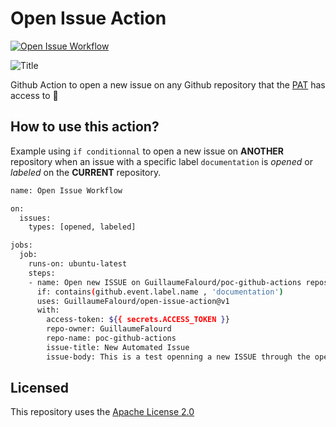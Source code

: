 # Open Issue Action

[![Open Issue Workflow](https://github.com/GuillaumeFalourd/open-issue-action/actions/workflows/open-issue.yml/badge.svg)](https://github.com/GuillaumeFalourd/open-issue-action/actions/workflows/open-issue.yml)

![Title](https://user-images.githubusercontent.com/22433243/117715515-c146ca80-b1ae-11eb-9fe9-de3cc7f631ff.png)

Github Action to open a new issue on any Github repository that the [PAT](https://docs.github.com/en/github/authenticating-to-github/creating-a-personal-access-token) has access to 🤖

## How to use this action?

Example using `if conditionnal` to open a new issue on **ANOTHER** repository when an issue with a specific label `documentation` is *opened* or *labeled* on the **CURRENT** repository.

```bash
name: Open Issue Workflow

on:
  issues: 
    types: [opened, labeled]

jobs:
  job:
    runs-on: ubuntu-latest
    steps:
    - name: Open new ISSUE on GuillaumeFalourd/poc-github-actions repository
      if: contains(github.event.label.name , 'documentation')
      uses: GuillaumeFalourd/open-issue-action@v1
      with:
        access-token: ${{ secrets.ACCESS_TOKEN }}
        repo-owner: GuillaumeFalourd
        repo-name: poc-github-actions
        issue-title: New Automated Issue
        issue-body: This is a test openning a new ISSUE through the open-issue-action!

```

## Licensed

This repository uses the [Apache License 2.0](https://github.com/GuillaumeFalourd/aws-cliaction/blob/main/LICENSE)
